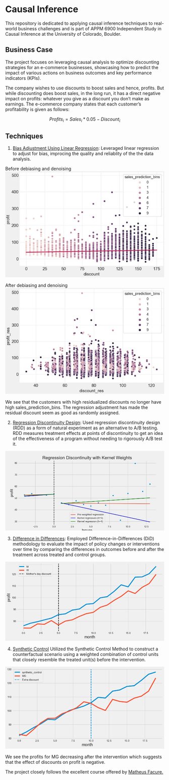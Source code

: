# Causal Inference

This repository is dedicated to applying causal inference techniques to real-world business challenges and is part of APPM 6900 Independent Study in Causal Inference at the University of Colorado, Boulder.

## Business Case
The project focuses on leveraging causal analysis to optimize discounting strategies for an e-commerce businesses, showcasing how to predict the impact of various actions on business outcomes and key performance indicators (KPIs).

The company wishes to use discounts to boost sales and hence, profits. But while discounting does boost sales, in the long run, it has a direct negative impact on profits: whatever you give as a discount you don’t make as earnings. The e-commerce company states that each customer’s profitability is given as follows:

$$
Profits_i = Sales_i * 0.05 - Discount_i
$$


## Techniques

1. [Bias Adjustment Using Linear Regression](bias_adjustment.ipynb):
Leveraged linear regression to adjust for bias, improcing the quality and reliablity of the the data analysis.

Before debiasing and denoising
![2](images/pre_debiasing.jpg)

After debiasing and denoising
![](images/post_debiasing.jpg)

We see that the customers with high residualized discounts no longer have high sales_prediction_bins. The regression adjustment has made the residual discount seem as good as randomly assigned.


2. [Regression Discontinuity Design](rdd.ipynb):
Used regression discontinuity design (RDD) as a form of natural experiment as an alternative to A/B testing. RDD measures treatment effects at points of discontinuity to get an idea of the effectiveness of a program without needing to rigorously A/B test it.

![rdd_kernel](images/rdd_kernel.jpg)

3. [Difference in Differences](difference_in_differences.ipynb):
Employed Difference-in-Differences (DiD) methodology to evaluate the impact of policy changes or interventions over time by comparing the differences in outcomes before and after the treatment across treated and control groups.

![](images/did.png)

4. [Synthetic Control](difference_in_differences.ipynb)
Utilized the Synthetic Control Method to construct a counterfactual scenario using a weighted combination of control units that closely resemble the treated unit(s) before the intervention.

![](images/synthetic_control.png)

We see the profits for MG decreasing after the intervention which suggests that the effect of discounts on profit is negative.

The project closely follows the excellent course offered by [Matheus Facure.](https://matheusfacure.github.io)